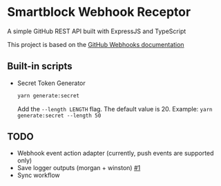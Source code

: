 # Smartblock Webhook Receptor

A simple GitHub REST API built with ExpressJS and TypeScript

This project is based on the [GitHub Webhooks documentation](https://docs.github.com/en/developers/webhooks-and-events/webhooks)

## Built-in scripts

- Secret Token Generator

  ```bash
  yarn generate:secret
  ```

  Add the `--length LENGTH` flag. The default value is 20. Example: `yarn generate:secret --length 50`

## TODO

- Webhook event action adapter (currently, push events are supported only)
- Save logger outputs (morgan + winston) [#1](https://github.com/SmartblockTech/Webhook-Receptor/issues/1)
- Sync workflow
